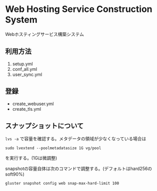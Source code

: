 # Web Hosting Service Construction System

Webホスティングサービス構築システム

## 利用方法

1. setup.yml
2. conf_all.yml
3. user_sync.yml

## 登録

- create_webuser.yml
- create_tls.yml

## スナップショットについて

`lvs -a` で容量を確認する。メタデータの領域が少なくなっている場合は

```
sudo lvextend --poolmetadatasize 1G vg/pool
```

を実行する。(1Gは微調整)

snapshotの容量自体は次のコマンドで調整する。(デフォルトはhard256のsoft90%)

```
gluster snapshot config web snap-max-hard-limit 100
```
